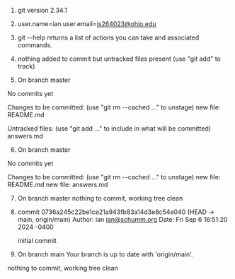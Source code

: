 1. git version 2.34.1

2. user.name=ian
   user.email=is264023@ohio.edu

3. git --help returns a list of actions you can take and associated commands.

4. nothing added to commit but untracked files present (use "git add" to track)

5. On branch master

No commits yet

Changes to be committed:
  (use "git rm --cached <file>..." to unstage)
	new file:   README.md

Untracked files:
  (use "git add <file>..." to include in what will be committed)
	answers.md

6. On branch master

No commits yet

Changes to be committed:
  (use "git rm --cached <file>..." to unstage)
	new file:   README.md
	new file:   answers.md

7. On branch master
nothing to commit, working tree clean

8. commit 0736a245c22be1ce21a943fb83a14d3e8c54e040 (HEAD -> main, origin/main)
Author: ian <ian@schumm.org>
Date:   Fri Sep 6 16:51:20 2024 -0400

    initial commit


9. On branch main
Your branch is up to date with 'origin/main'.

nothing to commit, working tree clean
